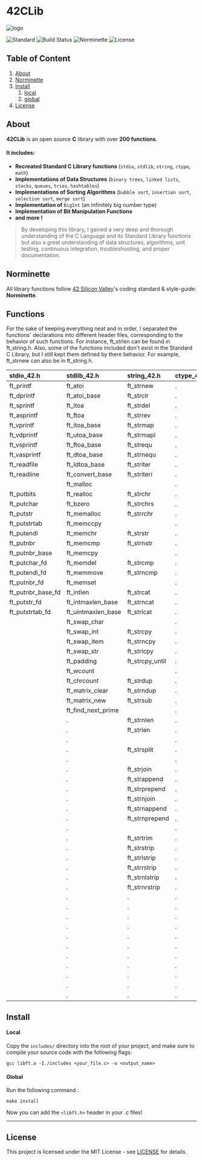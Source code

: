 # 42CLib

![logo]()

![Standard](https://img.shields.io/badge/Standard-ANSI%20C89-red.svg)
![Build Status](https://img.shields.io/badge/Build-Pass-lightred.svg)
![Norminette](https://img.shields.io/badge/Norminette-Pass-lightred.svg)
![License](https://img.shields.io/badge/License-MIT-blue.svg)

## Table of Content

1. [About](#about-libft)
2. [Norminette](#norminette)
3. [Install](#install)
	1. [local](#local)
	2. [global](#global)
4. [License](#license)

## About <a name="about-libft"></a>

**42CLib** is an open source **C** library with over **200 functions**.

#### It includes:

 * **Recreated Standard C Library functions** (`stdio`, `stdlib`, `string`, `ctype`, `math`)
 * **Implementations of Data Structures** (`binary trees`, `linked lists`, `stacks`, `queues`, `tries`, `hashtables`)
 * **Implementations of Sorting Algorithms** (`bubble sort`, `insertion sort`, `selection sort`, `merge sort`)
 * **Implementation of** `BigInt` (an infinitely big number type)
 * **Implementation of Bit Manipulation Functions**
 * **and more !**
 
>By developing this library, I gained a very deep and thorough understanding of the C Language and its Standard Library functions but also a great understanding of data structures, algorithms, unit testing, continuous integration, troubleshooting, and proper documentation.

## Norminette <a name="norminette"></a>

All library functions follow [42 Silicon Valley](https://www.42.us.org/)'s coding standard & style-guide: **Norminette**.

## Functions <a name="functions"></a>

For the sake of keeping everything neat and in order, I separated the functions'
declarations into different header files, corresponding to the behavior of
such functions.
For instance, ft_strlen can be found in ft_string.h.
Also, some of the functions included don't exist in the Standard C Library,
but I still kept them defined by there behavior.
For example, ft_strnew can also be in ft_string.h.

| stdio_42.h        | stdlib_42.h        | string_42.h     | ctype_42.h | math_42.h | btree.h | list.h |
|:------------------|:-------------------|:----------------|:-----------|:----------|:--------|:-------|
| ft_printf         | ft_atoi            | ft_strnew       |      .     |      .    |     .   |    .   |
| ft_dprintf        | ft_atoi_base       | ft_strclr       |      .     |      .    |     .   |    .   |
| ft_sprintf        | ft_itoa            | ft_strdel       |      .     |      .    |     .   |    .   |
| ft_asprintf       | ft_ftoa            | ft_strrev       |      .     |      .    |     .   |    .   |
| ft_vprintf        | ft_itoa_base       | ft_strmap       |      .     |      .    |     .   |    .   |
| ft_vdprintf       | ft_utoa_base       | ft_strmapi      |      .     |      .    |     .   |    .   |
| ft_vsprintf       | ft_ftoa_base       | ft_strequ       |      .     |      .    |     .   |    .   |
| ft_vasprintf      | ft_dtoa_base       | ft_strnequ      |      .     |      .    |     .   |    .   |
| ft_readfile       | ft_ldtoa_base      | ft_striter      |      .     |      .    |     .   |    .   |
| ft_readline       | ft_convert_base    | ft_striteri     |      .     |      .    |     .   |    .   |
|                   | ft_malloc          |                 |      .     |      .    |     .   |    .   |
| ft_putbits        | ft_realloc         | ft_strchr       |      .     |      .    |     .   |    .   |
| ft_putchar        | ft_bzero           | ft_strchrs      |      .     |      .    |     .   |    .   |
| ft_putstr         | ft_memalloc        | ft_strrchr      |      .     |      .    |     .   |    .   |
| ft_putstrtab      | ft_memccpy         |                 |      .     |      .    |     .   |    .   |
| ft_putendl        | ft_memchr          | ft_strstr       |      .     |      .    |     .   |    .   |
| ft_putnbr         | ft_memcmp          | ft_strnstr      |      .     |      .    |     .   |    .   |
| ft_putnbr_base    | ft_memcpy          |                 |      .     |      .    |     .   |    .   |
| ft_putchar_fd     | ft_memdel          | ft_strcmp       |      .     |      .    |     .   |    .   |
| ft_putendl_fd     | ft_memmove         | ft_strncmp      |      .     |      .    |     .   |    .   |
| ft_putnbr_fd      | ft_memset          |                 |      .     |      .    |     .   |    .   |
| ft_putnbr_base_fd | ft_intlen          | ft_strcat       |      .     |      .    |     .   |    .   |
| ft_putstr_fd      | ft_intmaxlen_base  | ft_strncat      |      .     |      .    |     .   |    .   |
| ft_putstrtab_fd   | ft_uintmaxlen_base | ft_strlcat      |      .     |      .    |     .   |    .   |
|                   | ft_swap_char       |                 |      .     |      .    |     .   |    .   |
|                   | ft_swap_int        | ft_strcpy       |      .     |      .    |     .   |    .   |
|                   | ft_swap_item       | ft_strncpy      |      .     |      .    |     .   |    .   |
|                   | ft_swap_str        | ft_strlcpy      |      .     |      .    |     .   |    .   |
|                   | ft_padding         | ft_strcpy_until |      .     |      .    |     .   |    .   |
|                   | ft_wcount          |                 |      .     |      .    |     .   |    .   |
|                   | ft_chrcount        | ft_strdup       |      .     |      .    |     .   |    .   |
|                   | ft_matrix_clear    | ft_strndup      |      .     |      .    |     .   |    .   |
|                   | ft_matrix_new      | ft_strsub       |      .     |      .    |     .   |    .   |
|                   | ft_find_next_prime |                 |      .     |      .    |     .   |    .   |
|                   |     .              | ft_strnlen      |      .     |      .    |     .   |    .   |
|                   |     .              | ft_strlen       |      .     |      .    |     .   |    .   |
|                   |     .              |                 |      .     |      .    |     .   |    .   |
|                   |     .              | ft_strsplit     |      .     |      .    |     .   |    .   |
|                   |     .              |                 |      .     |      .    |     .   |    .   |
|                   |     .              | ft_strjoin      |      .     |      .    |     .   |    .   |
|                   |     .              | ft_strappend    |      .     |      .    |     .   |    .   |
|                   |     .              | ft_strprepend   |      .     |      .    |     .   |    .   |
|                   |     .              | ft_strnjoin     |      .     |      .    |     .   |    .   |
|                   |     .              | ft_strnappend   |      .     |      .    |     .   |    .   |
|                   |     .              | ft_strnprepend  |      .     |      .    |     .   |    .   |
|                   |     .              |                 |      .     |      .    |     .   |    .   |
|                   |     .              | ft_strtrim      |      .     |      .    |     .   |    .   |
|                   |     .              | ft_strstrip     |      .     |      .    |     .   |    .   |
|                   |     .              | ft_strlstrip    |      .     |      .    |     .   |    .   |
|                   |     .              | ft_strrstrip    |      .     |      .    |     .   |    .   |
|                   |     .              | ft_strnlstrip   |      .     |      .    |     .   |    .   |
|                   |     .              | ft_strnrstrip   |      .     |      .    |     .   |    .   |
|                   |     .              |      .          |      .     |      .    |     .   |    .   |
|                   |     .              |      .          |      .     |      .    |     .   |    .   |
|                   |     .              |      .          |      .     |      .    |     .   |    .   |
|                   |     .              |      .          |      .     |      .    |     .   |    .   |
|                   |     .              |      .          |      .     |      .    |     .   |    .   |
|                   |     .              |      .          |      .     |      .    |     .   |    .   |
|                   |     .              |      .          |      .     |      .    |     .   |    .   |
|                   |     .              |      .          |      .     |      .    |     .   |    .   |
|                   |     .              |      .          |      .     |      .    |     .   |    .   |
|                   |     .              |      .          |      .     |      .    |     .   |    .   |
|                   |     .              |      .          |      .     |      .    |     .   |    .   |





## Install <a name="install"></a>

#### Local <a name="local"></a>

Copy the `includes/` directory into the root of your project, and
make sure to compile your source code with the following flags:

	gcc libft.a -I./includes <your_file.c> -o <output_name>

#### Global <a name="global"></a>

Run the following command :

	make install

Now you can add the `<libft.h>` header in your .c files!

----
## License <a name="license"></a>

This project is licensed under the MIT License - see [LICENSE](LICENSE/) for details.
